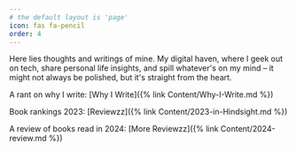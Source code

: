 ```yaml
---
# the default layout is 'page'
icon: fas fa-pencil
order: 4
---
```


Here lies thoughts and writings of mine.
My digital haven, where I geek out on tech, share personal life insights, and spill whatever's on my mind – it might not always be polished, but it's straight from the heart.

A rant on why I write: [Why I Write]({% link Content/Why-I-Write.md %})

Book rankings 2023: [Reviewzz]({% link Content/2023-in-Hindsight.md %})

A review of books read in 2024: [More Reviewzz]({% link Content/2024-review.md %})


